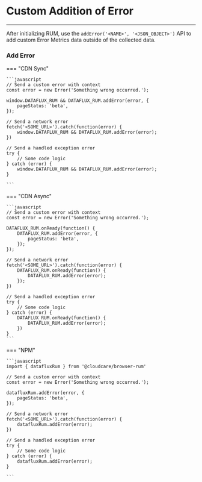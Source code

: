 # Custom Addition of Error
---

After initializing RUM, use the `addError('<NAME>', '<JSON_OBJECT>')` API to add custom Error Metrics data outside of the collected data.

### Add Error

=== "CDN Sync"

    ```javascript
    // Send a custom error with context
    const error = new Error('Something wrong occurred.');

    window.DATAFLUX_RUM && DATAFLUX_RUM.addError(error, {
        pageStatus: 'beta',
    });

    // Send a network error
    fetch('<SOME_URL>').catch(function(error) {
        window.DATAFLUX_RUM && DATAFLUX_RUM.addError(error);
    })

    // Send a handled exception error
    try {
        // Some code logic
    } catch (error) {
        window.DATAFLUX_RUM && DATAFLUX_RUM.addError(error);
    }

    ```

=== "CDN Async"

    ```javascript
    // Send a custom error with context
    const error = new Error('Something wrong occurred.');

    DATAFLUX_RUM.onReady(function() {
        DATAFLUX_RUM.addError(error, {
            pageStatus: 'beta',
        });
    });

    // Send a network error
    fetch('<SOME_URL>').catch(function(error) {
        DATAFLUX_RUM.onReady(function() {
            DATAFLUX_RUM.addError(error);
        });
    })

    // Send a handled exception error
    try {
        // Some code logic
    } catch (error) {
        DATAFLUX_RUM.onReady(function() {
            DATAFLUX_RUM.addError(error);
        })
    }
    ```

=== "NPM"

    ```javascript
    import { datafluxRum } from '@cloudcare/browser-rum'

    // Send a custom error with context
    const error = new Error('Something wrong occurred.');

    datafluxRum.addError(error, {
        pageStatus: 'beta',
    });

    // Send a network error
    fetch('<SOME_URL>').catch(function(error) {
        datafluxRum.addError(error);
    })

    // Send a handled exception error
    try {
        // Some code logic
    } catch (error) {
        datafluxRum.addError(error);
    }         

    ```